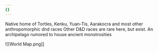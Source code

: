 ```yaml
---
{}
---
```

Native home of Tortles, Kenku, Yuan-Tis, Aarakocra and most other anthropomorphic dnd races
Other D&D races are rare here, but exist. 
An archipelago rumored to house ancient monstrosities 

![[World Map.png]]